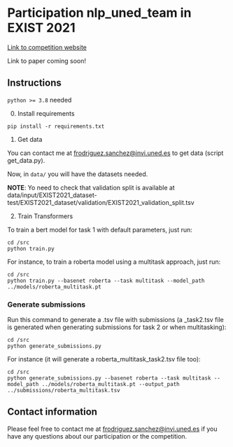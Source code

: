 # Participation nlp_uned_team in EXIST 2021 

[Link to competition website](http://nlp.uned.es/exist2021/)

Link to paper coming soon!

## Instructions

`python >= 3.8` needed

0. Install requirements

```
pip install -r requirements.txt
```

1. Get data

You can contact me at frodriguez.sanchez@invi.uned.es to get data (script get_data.py).

Now, in `data/` you will have the datasets needed.

**NOTE**: Yo need to check that validation split is available at data/input/EXIST2021_dataset-test/EXIST2021_dataset/validation/EXIST2021_validation_split.tsv


2. Train Transformers


To train a bert model for task 1 with default parameters, just run:

```
cd /src
python train.py 
```

For instance, to train a roberta model using a multitask approach, just run:

```
cd /src
python train.py --basenet roberta --task multitask --model_path ../models/roberta_multitask.pt
```


### Generate submissions

Run this command to generate a .tsv file with submissions (a _task2.tsv file is generated when generating submissions for task 2 or when multitasking):
```
cd /src
python generate_submissions.py
```

For instance (it will generate a roberta_multitask_task2.tsv file too):
```
cd /src
python generate_submissions.py --basenet roberta --task multitask --model_path ../models/roberta_multitask.pt --output_path ../submissions/roberta_multitask.tsv
```

## Contact information

Please feel free to contact me at frodriguez.sanchez@invi.uned.es if you have any questions about our participation or the competition.
